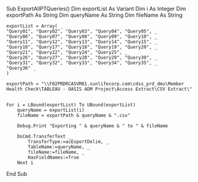 Sub ExportAllPTQueries()
    Dim exportList As Variant
    Dim i As Integer
    Dim exportPath As String
    Dim queryName As String
    Dim fileName As String
    
    exportList = Array( _
    "Query01", "Query02", "Query03", "Query04", "Query05", _
    "Query06", "Query07", "Query08", "Query09", "Query10", _
    "Query11", "Query12", "Query13", "Query14", "Query15", _
    "Query16", "Query17", "Query18", "Query19", "Query20", _
    "Query21", "Query22", "Query24", "Query25", _
    "Query26", "Query27", "Query28", "Query29", "Query30", _
    "Query31", "Query32", "Query33", "Query34", "Query35", _
    "Query36" _
    )
    
    exportPath = "\\F02PRDRCASVM01.sunlifecorp.com\cdss_prd_dmu\Member Health Check\TABLEAU - OASIS ADM Project\Access Extract\CSV Extract\"
    
    
    For i = LBound(exportList) To UBound(exportList)
        queryName = exportList(i)
        fileName = exportPath & queryName & ".csv"
        
        Debug.Print "Exporting " & queryName & " to " & fileName
        
        DoCmd.TransferText _
            TransferType:=acExportDelim, _
            TableName:=queryName, _
            fileName:=fileName, _
            HasFieldNames:=True
        Next i
        
End Sub
